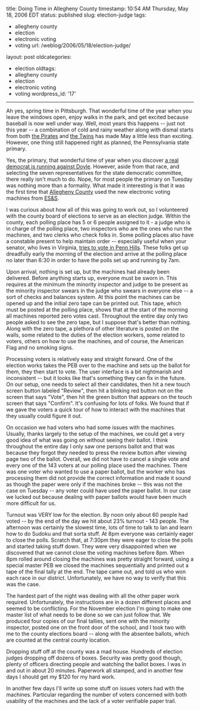 title: Doing Time in Allegheny County
timestamp: 10:54 AM Thursday, May 18, 2006 EDT
status: published
slug: election-judge
tags:
- allegheny county
- election
- electronic voting
- voting
url: /weblog/2006/05/18/election-judge/

layout: post
oldcategories:
- election
oldtags:
- allegheny county
- election
- electronic voting
- voting
wordpress_id: '17'

---

Ah yes, spring time in Pittsburgh.  That wonderful time of the year when you leave the windows open, enjoy walks in the park, and get excited because baseball is now well under way.  Well, most years this happens -- just not this year -- a combination of cold and rainy weather along with dismal starts from both [the Pirates](http://pittsburgh.pirates.mlb.com/) and [the Twins](http://minnesota.twins.mlb.com/) has made May a little less than exciting.  However, one thing still happened right as planned, the Pennsylvania state primary.

Yes, the primary, that wonderful time of year when you discover [a real democrat is running against Doyle](http://www.isaacforcongress.org/).  However, aside from that race, and selecting the seven representatives for the state democratic committee, there really isn't much to do.  Nope, for most people the primary on Tuesday was nothing more than a formality.  What made it interesting is that it was the first time that [Allegheny County](http://www.county.allegheny.pa.us/) used the new electronic voting machines from [ES&S](http://www.essvote.com/HTML/home.html).

I was curious about how all of this was going to work out, so I volunteered with the county board of elections to serve as an election judge.  Within the county, each polling place has 5 or 6 people assigned to it - a judge who is in charge of the polling place, two inspectors who are the ones who run the machines, and two clerks who check folks in.  Some polling places also have a constable present to help maintain order -- especially useful when your senator, who lives in Virginia, [tries to vote in Penn Hills](http://www.post-gazette.com/pg/06137/690798-85.stm).  These folks get up dreadfully early the morning of the election and arrive at the polling place no later than 6:30 in order to have the polls set up and running by 7am.

Upon arrival, nothing is set up, but the machines had already been delivered.  Before anything starts up, everyone must be sworn in. This requires at the minimum the minority inspector and judge to be present as the minority inspector swears in the judge who swears in everyone else -- a sort of checks and balances system.  At this point the machines can be opened up and the initial zero tape can be printed out.  This tape, which must be posted at the polling place, shows that at the start of the morning all machines reported zero votes cast. Throughout the entire day only two people asked to see the zero tape, but I suppose that's better than nothing.  Along with the zero tape, a plethora of other literature is posted on the walls, some related to the duties of the election workers, some related to voters, others on how to use the machines, and of course, the American Flag and no smoking signs.

Processing voters is relatively easy and straight forward.  One of the election works takes the PEB over to the machine and sets up the ballot for them, they then start to vote.  The user interface is a bit nightmarish and inconsistent -- but it looks like that's something they can fix in the future.  On our setup, one needs to select all their candidates, then hit a new touch screen button labeled "Review", then hit a blinking red button not on the screen that says "Vote", then hit the green button that appears on the touch screen that says "Confirm".  It's confusing for lots of folks.  We found that if we gave the voters a quick tour of how to interact with the machines that they usually could figure it out.

On occasion we had voters who had some issues with the machines. Usually, thanks largely to the setup of the machines, we could get a very good idea of what was going on without seeing their ballot.  I think throughout the entire day I only saw one persons ballot and that was because they forgot they needed to press the review button after viewing page two of the ballot.  Overall, we did not have to cancel a single vote and every one of the 143 voters at our polling place used the machines.  There was one voter who wanted to use a paper ballot, but the worker who has processing them did not provide the correct information and made it sound as though the paper were only if the machines broke -- this was not the case on Tuesday -- any voter could have used the paper ballot.  In our case we lucked out because dealing with paper ballots would have been much more difficult for us.

Turnout was VERY low for the election.  By noon only about 60 people had voted -- by the end of the day we hit about 23% turnout - 143 people.  The afternoon was certainly the slowest time, lots of time to talk to Ian and learn how to do Sudoku and that sorta stuff.  At 8pm everyone was certainly eager to close the polls.  Scratch that, at 7:30pm they were eager to close the polls and started taking stuff down.  They were very disappointed when we discovered that we cannot close the voting machines before 8pm.  When 8pm rolled around closing the machines was pretty straight forward, using a special master PEB we closed the machines sequentially and printed out a tape of the final tally at the end.  The tape came out, and told us who won each race in our district.  Unfortunately, we have no way to verify that this was the case.

The hardest part of the night was dealing with all the other paper work required.  Unfortunately, the instructions are in a dozen different places and seemed to be conflicting.  For the November election I'm going to make one master list of what needs to be done so we can just follow that.  We produced four copies of our final tallies, sent one with the minority inspector, posted one on the front door of the school, and I took two with me to the county elections board -- along with the absentee ballots, which are counted at the central county location.

Dropping stuff off at the county was a mad house.  Hundreds of election judges dropping off dozens of boxes.  Security was pretty good though, plenty of officers directing people and watching the ballot boxes.  I was in and out in about 20 minutes.  Paperwork all stamped, and in another few days I should get my $120 for my hard work.

In another few days I'll write up some stuff on issues voters had with the machines.  Particular regarding the number of voters concerned with both usability of the machines and the lack of a voter verifiable paper trail.
